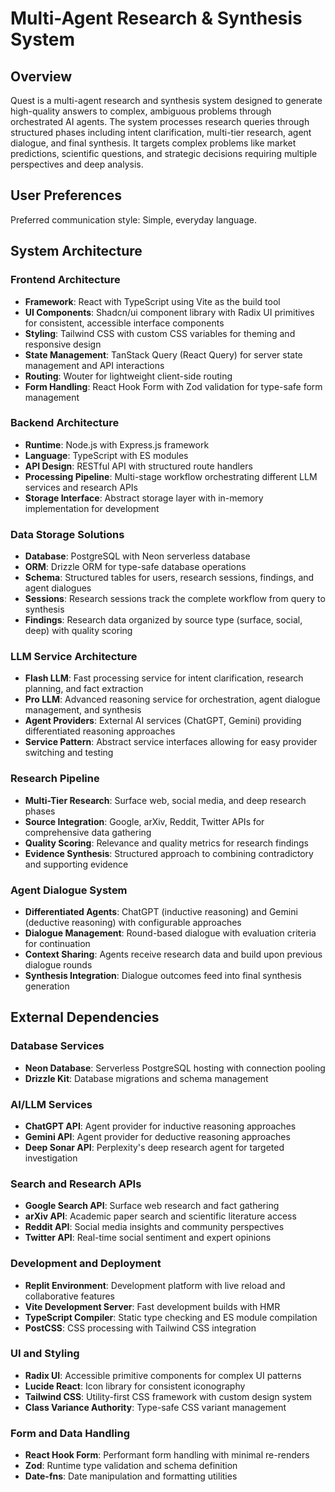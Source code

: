 # Multi-Agent Research & Synthesis System

## Overview

Quest is a multi-agent research and synthesis system designed to generate high-quality answers to complex, ambiguous problems through orchestrated AI agents. The system processes research queries through structured phases including intent clarification, multi-tier research, agent dialogue, and final synthesis. It targets complex problems like market predictions, scientific questions, and strategic decisions requiring multiple perspectives and deep analysis.

## User Preferences

Preferred communication style: Simple, everyday language.

## System Architecture

### Frontend Architecture
- **Framework**: React with TypeScript using Vite as the build tool
- **UI Components**: Shadcn/ui component library with Radix UI primitives for consistent, accessible interface components
- **Styling**: Tailwind CSS with custom CSS variables for theming and responsive design
- **State Management**: TanStack Query (React Query) for server state management and API interactions
- **Routing**: Wouter for lightweight client-side routing
- **Form Handling**: React Hook Form with Zod validation for type-safe form management

### Backend Architecture
- **Runtime**: Node.js with Express.js framework
- **Language**: TypeScript with ES modules
- **API Design**: RESTful API with structured route handlers
- **Processing Pipeline**: Multi-stage workflow orchestrating different LLM services and research APIs
- **Storage Interface**: Abstract storage layer with in-memory implementation for development

### Data Storage Solutions
- **Database**: PostgreSQL with Neon serverless database
- **ORM**: Drizzle ORM for type-safe database operations
- **Schema**: Structured tables for users, research sessions, findings, and agent dialogues
- **Sessions**: Research sessions track the complete workflow from query to synthesis
- **Findings**: Research data organized by source type (surface, social, deep) with quality scoring

### LLM Service Architecture
- **Flash LLM**: Fast processing service for intent clarification, research planning, and fact extraction
- **Pro LLM**: Advanced reasoning service for orchestration, agent dialogue management, and synthesis
- **Agent Providers**: External AI services (ChatGPT, Gemini) providing differentiated reasoning approaches
- **Service Pattern**: Abstract service interfaces allowing for easy provider switching and testing

### Research Pipeline
- **Multi-Tier Research**: Surface web, social media, and deep research phases
- **Source Integration**: Google, arXiv, Reddit, Twitter APIs for comprehensive data gathering
- **Quality Scoring**: Relevance and quality metrics for research findings
- **Evidence Synthesis**: Structured approach to combining contradictory and supporting evidence

### Agent Dialogue System
- **Differentiated Agents**: ChatGPT (inductive reasoning) and Gemini (deductive reasoning) with configurable approaches
- **Dialogue Management**: Round-based dialogue with evaluation criteria for continuation
- **Context Sharing**: Agents receive research data and build upon previous dialogue rounds
- **Synthesis Integration**: Dialogue outcomes feed into final synthesis generation

## External Dependencies

### Database Services
- **Neon Database**: Serverless PostgreSQL hosting with connection pooling
- **Drizzle Kit**: Database migrations and schema management

### AI/LLM Services
- **ChatGPT API**: Agent provider for inductive reasoning approaches
- **Gemini API**: Agent provider for deductive reasoning approaches
- **Deep Sonar API**: Perplexity's deep research agent for targeted investigation

### Search and Research APIs
- **Google Search API**: Surface web research and fact gathering
- **arXiv API**: Academic paper search and scientific literature access
- **Reddit API**: Social media insights and community perspectives
- **Twitter API**: Real-time social sentiment and expert opinions

### Development and Deployment
- **Replit Environment**: Development platform with live reload and collaborative features
- **Vite Development Server**: Fast development builds with HMR
- **TypeScript Compiler**: Static type checking and ES module compilation
- **PostCSS**: CSS processing with Tailwind CSS integration

### UI and Styling
- **Radix UI**: Accessible primitive components for complex UI patterns
- **Lucide React**: Icon library for consistent iconography
- **Tailwind CSS**: Utility-first CSS framework with custom design system
- **Class Variance Authority**: Type-safe CSS variant management

### Form and Data Handling
- **React Hook Form**: Performant form handling with minimal re-renders
- **Zod**: Runtime type validation and schema definition
- **Date-fns**: Date manipulation and formatting utilities